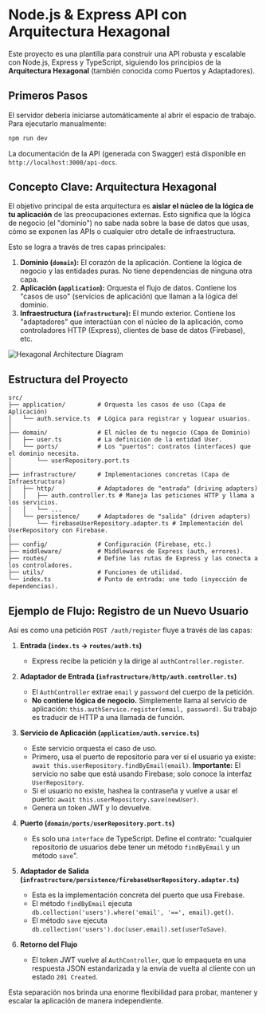 # Node.js & Express API con Arquitectura Hexagonal

Este proyecto es una plantilla para construir una API robusta y escalable con Node.js, Express y TypeScript, siguiendo los principios de la **Arquitectura Hexagonal** (también conocida como Puertos y Adaptadores).

## Primeros Pasos

El servidor debería iniciarse automáticamente al abrir el espacio de trabajo. Para ejecutarlo manualmente:

```sh
npm run dev
```

La documentación de la API (generada con Swagger) está disponible en `http://localhost:3000/api-docs`.

## Concepto Clave: Arquitectura Hexagonal

El objetivo principal de esta arquitectura es **aislar el núcleo de la lógica de tu aplicación** de las preocupaciones externas. Esto significa que la lógica de negocio (el "dominio") no sabe nada sobre la base de datos que usas, cómo se exponen las APIs o cualquier otro detalle de infraestructura.

Esto se logra a través de tres capas principales:

1.  **Dominio (`domain`):** El corazón de la aplicación. Contiene la lógica de negocio y las entidades puras. No tiene dependencias de ninguna otra capa.
2.  **Aplicación (`application`):** Orquesta el flujo de datos. Contiene los "casos de uso" (servicios de aplicación) que llaman a la lógica del dominio.
3.  **Infraestructura (`infrastructure`):** El mundo exterior. Contiene los "adaptadores" que interactúan con el núcleo de la aplicación, como controladores HTTP (Express), clientes de base de datos (Firebase), etc.

![Hexagonal Architecture Diagram](https://i.imgur.com/y3N0gRE.png)

## Estructura del Proyecto

```
src/
├── application/         # Orquesta los casos de uso (Capa de Aplicación)
│   └── auth.service.ts  # Lógica para registrar y loguear usuarios.
│
├── domain/              # El núcleo de tu negocio (Capa de Dominio)
│   ├── user.ts          # La definición de la entidad User.
│   └── ports/           # Los "puertos": contratos (interfaces) que el dominio necesita.
│       └── userRepository.port.ts
│
├── infrastructure/      # Implementaciones concretas (Capa de Infraestructura)
│   ├── http/            # Adaptadores de "entrada" (driving adapters)
│   │   ├── auth.controller.ts # Maneja las peticiones HTTP y llama a los servicios.
│   │   └── ...
│   └── persistence/     # Adaptadores de "salida" (driven adapters)
│       └── firebaseUserRepository.adapter.ts # Implementación del UserRepository con Firebase.
│
├── config/              # Configuración (Firebase, etc.)
├── middleware/          # Middlewares de Express (auth, errores).
├── routes/              # Define las rutas de Express y las conecta a los controladores.
├── utils/               # Funciones de utilidad.
└── index.ts             # Punto de entrada: une todo (inyección de dependencias).
```

## Ejemplo de Flujo: Registro de un Nuevo Usuario

Así es como una petición `POST /auth/register` fluye a través de las capas:

1.  **Entrada (`index.ts` -> `routes/auth.ts`)**
    *   Express recibe la petición y la dirige al `authController.register`.

2.  **Adaptador de Entrada (`infrastructure/http/auth.controller.ts`)**
    *   El `AuthController` extrae `email` y `password` del cuerpo de la petición.
    *   **No contiene lógica de negocio.** Simplemente llama al servicio de aplicación: `this.authService.register(email, password)`. Su trabajo es traducir de HTTP a una llamada de función.

3.  **Servicio de Aplicación (`application/auth.service.ts`)**
    *   Este servicio orquesta el caso de uso.
    *   Primero, usa el puerto de repositorio para ver si el usuario ya existe: `await this.userRepository.findByEmail(email)`. **Importante:** El servicio no sabe que está usando Firebase; solo conoce la interfaz `UserRepository`.
    *   Si el usuario no existe, hashea la contraseña y vuelve a usar el puerto: `await this.userRepository.save(newUser)`.
    *   Genera un token JWT y lo devuelve.

4.  **Puerto (`domain/ports/userRepository.port.ts`)**
    *   Es solo una `interface` de TypeScript. Define el contrato: "cualquier repositorio de usuarios debe tener un método `findByEmail` y un método `save`".

5.  **Adaptador de Salida (`infrastructure/persistence/firebaseUserRepository.adapter.ts`)**
    *   Esta es la implementación concreta del puerto que usa Firebase.
    *   El método `findByEmail` ejecuta `db.collection('users').where('email', '==', email).get()`.
    *   El método `save` ejecuta `db.collection('users').doc(user.email).set(userToSave)`.

6.  **Retorno del Flujo**
    *   El token JWT vuelve al `AuthController`, que lo empaqueta en una respuesta JSON estandarizada y la envía de vuelta al cliente con un estado `201 Created`.

Esta separación nos brinda una enorme flexibilidad para probar, mantener y escalar la aplicación de manera independiente.
